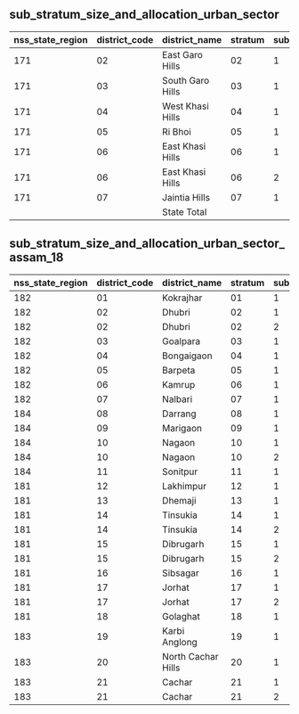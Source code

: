 ## sub_stratum_size_and_allocation_urban_sector
| nss_state_region | district_code | district_name | stratum | sub_stratum | size_zst | central_sample | state_sample |
|---|---|---|---|---|---|---|---|
| 171 | 02 | East Garo Hills | 02 | 1 | 61 | 4 | 4 |
| 171 | 03 | South Garo Hills | 03 | 1 | 20 | 2 | 2 |
| 171 | 04 | West Khasi Hills | 04 | 1 | 88 | 4 | 4 |
| 171 | 05 | Ri Bhoi | 05 | 1 | 40 | 2 | 2 |
| 171 | 06 | East Khasi Hills | 06 | 1 | 313 | 8 | 8 |
| 171 | 06 | East Khasi Hills | 06 | 2 | 377 | 8 | 8 |
| 171 | 07 | Jaintia Hills | 07 | 1 | 65 | 2 | 2 |
|  |  | State Total |  |  | 1061 | 36 | 36 |
## sub_stratum_size_and_allocation_urban_sector_assam_18
| nss_state_region | district_code | district_name | stratum | sub_stratum | size_zst | central_sample | state_sample |
|---|---|---|---|---|---|---|---|
| 182 | 01 | Kokrajhar | 01 | 1 | 102 | 2 | 2 |
| 182 | 02 | Dhubri | 02 | 1 | 197 | 2 | 2 |
| 182 | 02 | Dhubri | 02 | 2 | 109 | 2 | 2 |
| 182 | 03 | Goalpara | 03 | 1 | 186 | 2 | 2 |
| 182 | 04 | Bongaigaon | 04 | 1 | 147 | 2 | 2 |
| 182 | 05 | Barpeta | 05 | 1 | 251 | 2 | 2 |
| 182 | 06 | Kamrup | 06 | 1 | 405 | 2 | 2 |
| 182 | 07 | Nalbari | 07 | 1 | 147 | 2 | 2 |
| 184 | 08 | Darrang | 08 | 1 | 85 | 2 | 2 |
| 184 | 09 | Marigaon | 09 | 1 | 162 | 2 | 2 |
| 184 | 10 | Nagaon | 10 | 1 | 405 | 2 | 2 |
| 184 | 10 | Nagaon | 10 | 2 | 196 | 2 | 2 |
| 184 | 11 | Sonitpur | 11 | 1 | 232 | 2 | 2 |
| 181 | 12 | Lakhimpur | 12 | 1 | 76 | 2 | 2 |
| 181 | 13 | Dhemaji | 13 | 1 | 83 | 2 | 2 |
| 181 | 14 | Tinsukia | 14 | 1 | 309 | 2 | 2 |
| 181 | 14 | Tinsukia | 14 | 2 | 192 | 2 | 2 |
| 181 | 15 | Dibrugarh | 15 | 1 | 148 | 2 | 2 |
| 181 | 15 | Dibrugarh | 15 | 2 | 239 | 2 | 2 |
| 181 | 16 | Sibsagar | 16 | 1 | 168 | 2 | 2 |
| 181 | 17 | Jorhat | 17 | 1 | 147 | 2 | 2 |
| 181 | 17 | Jorhat | 17 | 2 | 229 | 2 | 2 |
| 181 | 18 | Golaghat | 18 | 1 | 172 | 2 | 2 |
| 183 | 19 | Karbi Anglong | 19 | 1 | 180 | 2 | 2 |
| 183 | 20 | North Cachar Hills | 20 | 1 | 107 | 2 | 2 |
| 183 | 21 | Cachar | 21 | 1 | 252 | 2 | 2 |
| 183 | 21 | Cachar | 21 | 2 | 264 | 2 | 2 |
